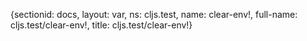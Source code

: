 {sectionid: docs, layout: var, ns: cljs.test, name: clear-env!, full-name: cljs.test/clear-env!,
  title: cljs.test/clear-env!}
